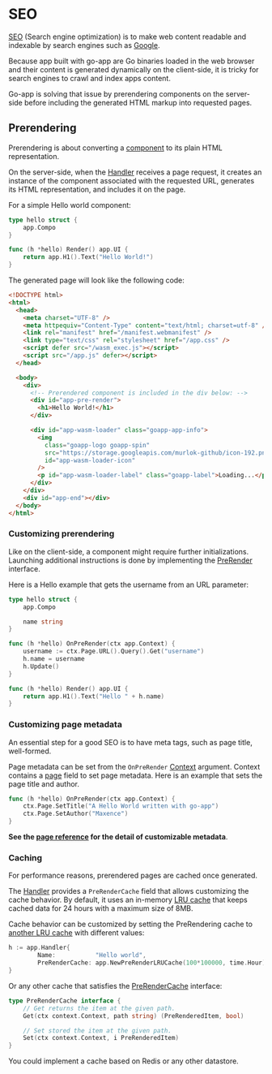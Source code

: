 # SEO

[SEO](https://en.wikipedia.org/wiki/Search_engine_optimization) (Search engine optimization) is to make web content readable and indexable by search engines such as [Google](https://google.com).

Because app built with go-app are Go binaries loaded in the web browser and their content is generated dynamically on the client-side, it is tricky for search engines to crawl and index apps content.

Go-app is solving that issue by prerendering components on the server-side before including the generated HTML markup into requested pages.

## Prerendering

Prerendering is about converting a [component](/components) to its plain HTML representation.

On the server-side, when the [Handler](/reference#Handler) receives a page request, it creates an instance of the component associated with the requested URL, generates its HTML representation, and includes it on the page.

For a simple Hello world component:

```go
type hello struct {
	app.Compo
}

func (h *hello) Render() app.UI {
	return app.H1().Text("Hello World!")
}
```

The generated page will look like the following code:

```html
<!DOCTYPE html>
<html>
  <head>
    <meta charset="UTF-8" />
    <meta httpequiv="Content-Type" content="text/html; charset=utf-8" />
    <link rel="manifest" href="/manifest.webmanifest" />
    <link type="text/css" rel="stylesheet" href="/app.css" />
    <script defer src="/wasm_exec.js"></script>
    <script src="/app.js" defer></script>
  </head>

  <body>
    <div>
      <!-- Prerendered component is included in the div below: -->
      <div id="app-pre-render">
        <h1>Hello World!</h1>
      </div>

      <div id="app-wasm-loader" class="goapp-app-info">
        <img
          class="goapp-logo goapp-spin"
          src="https://storage.googleapis.com/murlok-github/icon-192.png"
          id="app-wasm-loader-icon"
        />
        <p id="app-wasm-loader-label" class="goapp-label">Loading...</p>
      </div>
    </div>
    <div id="app-end"></div>
  </body>
</html>
```

### Customizing prerendering

Like on the client-side, a component might require further initializations. Launching additional instructions is done by implementing the [PreRender](/reference#PreRenderer) interface.

Here is a Hello example that gets the username from an URL parameter:

```go
type hello struct {
	app.Compo

	name string
}

func (h *hello) OnPreRender(ctx app.Context) {
	username := ctx.Page.URL().Query().Get("username")
	h.name = username
	h.Update()
}

func (h *hello) Render() app.UI {
	return app.H1().Text("Hello " + h.name)
}
```

### Customizing page metadata

An essential step for a good SEO is to have meta tags, such as page title, well-formed.

Page metadata can be set from the `OnPreRender` [Context](/reference#Context) argument. Context contains a [page](/reference#Page) field to set page metadata. Here is an example that sets the page title and author.

```go
func (h *hello) OnPreRender(ctx app.Context) {
	ctx.Page.SetTitle("A Hello World written with go-app")
	ctx.Page.SetAuthor("Maxence")
}
```

**See the [page reference](/reference#Page) for the detail of customizable metadata**.

### Caching

For performance reasons, prerendered pages are cached once generated.

The [Handler](/reference#Handler) provides a `PreRenderCache` field that allows customizing the cache behavior. By default, it uses an in-memory [LRU cache](<https://en.wikipedia.org/wiki/Cache_replacement_policies#Least_recently_used_(LRU)>) that keeps cached data for 24 hours with a maximum size of 8MB.

Cache behavior can be customized by setting the PreRendering cache to [another LRU cache](/reference#NewPreRenderLRUCache) with different values:

```go
h := app.Handler{
		Name:           "Hello world",
		PreRenderCache: app.NewPreRenderLRUCache(100*100000, time.Hour), // 10MB/1hour
}
```

Or any other cache that satisfies the [PreRenderCache](/reference#PreRenderCache) interface:

```go
type PreRenderCache interface {
    // Get returns the item at the given path.
    Get(ctx context.Context, path string) (PreRenderedItem, bool)

    // Set stored the item at the given path.
    Set(ctx context.Context, i PreRenderedItem)
}
```

You could implement a cache based on Redis or any other datastore.

